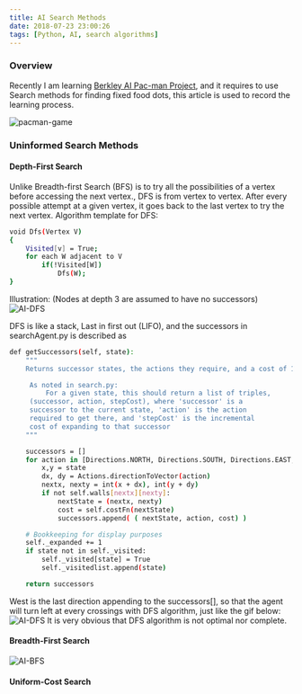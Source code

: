 ```yaml
---
title: AI Search Methods
date: 2018-07-23 23:00:26
tags: [Python, AI, search algorithms]
---
```

### Overview
Recently I am learning [Berkley AI Pac-man Project](http://ai.berkeley.edu/project_overview.html), and it requires to use Search methods for finding fixed food dots, this article is used to record the learning process. 
<!--more-->

![pacman-game](../../../../images/AI/AI-pacman_game.gif)

### Uninformed Search Methods
#### Depth-First Search
Unlike Breadth-first Search (BFS) is to try all the possibilities of a vertex before accessing the next vertex., DFS is from vertex to vertex. After every possible attempt at a given vertex, it goes back to the last vertex to try the next vertex.
Algorithm template for DFS:
```bash
void Dfs(Vertex V)
{
    Visited[v] = True;
    for each W adjacent to V
        if(!Visited[W])
            Dfs(W);
}
```
Illustration: (Nodes at depth 3 are assumed to have no successors)
![AI-DFS](../../../../images/AI/AI-DFS.png)

DFS is like a stack, Last in first out (LIFO), and the successors in searchAgent.py is described as 
```bash
def getSuccessors(self, state):
    """
    Returns successor states, the actions they require, and a cost of 1.

     As noted in search.py:
         For a given state, this should return a list of triples,
     (successor, action, stepCost), where 'successor' is a
     successor to the current state, 'action' is the action
     required to get there, and 'stepCost' is the incremental
     cost of expanding to that successor
    """

    successors = []
    for action in [Directions.NORTH, Directions.SOUTH, Directions.EAST, Directions.WEST]:
        x,y = state
        dx, dy = Actions.directionToVector(action)
        nextx, nexty = int(x + dx), int(y + dy)
        if not self.walls[nextx][nexty]:
            nextState = (nextx, nexty)
            cost = self.costFn(nextState)
            successors.append( ( nextState, action, cost) )

    # Bookkeeping for display purposes
    self._expanded += 1
    if state not in self._visited:
        self._visited[state] = True
        self._visitedlist.append(state)

    return successors
```
West is the last direction appending to the successors[], so that the agent will turn left at every crossings with DFS algorithm, just like the gif below:
![AI-DFS](../../../../images/AI/AI-DFS.gif)
It is very obvious that DFS algorithm is not optimal nor complete.

#### Breadth-First Search
![AI-BFS](../../../../images/AI/AI-BFS.gif)

#### Uniform-Cost Search
